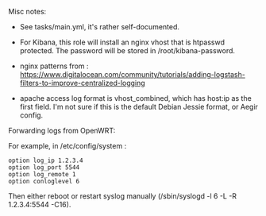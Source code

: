 Misc notes:

* See tasks/main.yml, it's rather self-documented.

* For Kibana, this role will install an nginx vhost that is htpasswd protected. The password will be stored in /root/kibana-password.

* nginx patterns from : https://www.digitalocean.com/community/tutorials/adding-logstash-filters-to-improve-centralized-logging

* apache access log format is vhost_combined, which has host:ip as the first field. I'm not sure if this is the default Debian Jessie format, or Aegir config.

Forwarding logs from OpenWRT:

For example, in /etc/config/system :

```
option log_ip 1.2.3.4
option log_port 5544
option log_remote 1
option conloglevel 6
```

Then either reboot or restart syslog manually (/sbin/syslogd -l 6 -L -R 1.2.3.4:5544 -C16).
